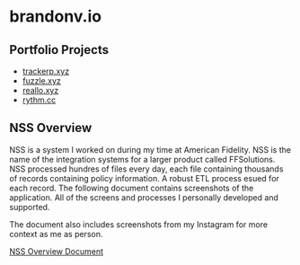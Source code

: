 # brandonv.io

## Portfolio Projects

- [trackerp.xyz](#trackerp)
- [fuzzle.xyz](#fuzzlexyz)
- [reallo.xyz](#realloxyz)
- [rythm.cc](#rythmcc)

## NSS Overview

NSS is a system I worked on during my time at American Fidelity. NSS is the name of the integration systems for a larger product called FFSolutions. NSS processed hundres of files every day, each file containing thousands of records containing policy information. A robust ETL process esued for each record. The following document contains screenshots of the application. All of the screens and processes I personally developed and supported.

The document also includes screenshots from my Instagram for more context as me as person.

[NSS Overview Document](https://github.com/brandonvio/brandonvio/blob/master/documents/NSS-Overview.pdf)

<!-- ## Certifications

### AWS

### Microsoft

### Udemy

### Linux Academy -->
